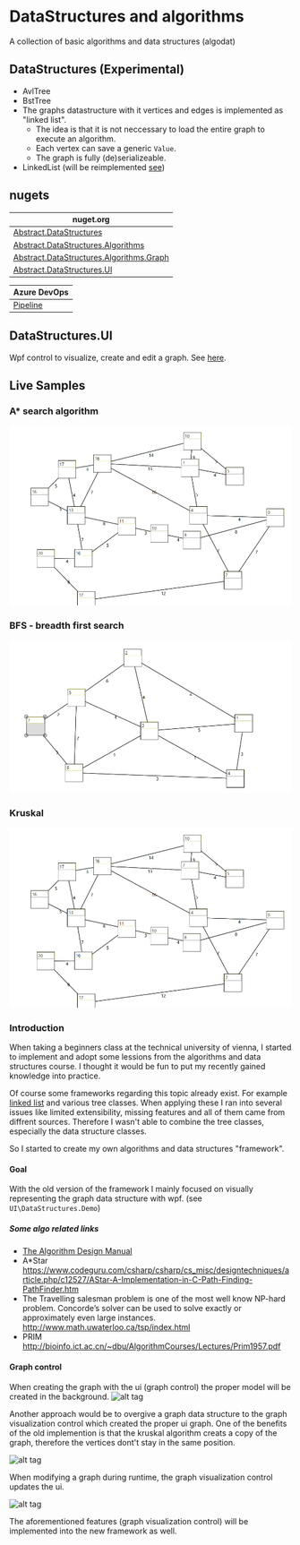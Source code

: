 # DataStructures and algorithms

A collection of basic algorithms and data structures (algodat)

## DataStructures (Experimental)

- AvlTree
- BstTree
- The graphs datastructure with it vertices and edges is implemented as "linked list". 
  - The idea is that it is not neccessary to load the entire graph to execute an algorithm.
  - Each vertex can save a generic `Value`.
  - The graph is fully (de)serializeable.
- LinkedList (will be reimplemented [see](https://github.com/mfe-/Abstract.DataStructures.Algorithms/issues/3))

## nugets

| nuget.org | 
| ------------- |
| [Abstract.DataStructures](https://www.nuget.org/packages/Abstract.DataStructures) |  
| [Abstract.DataStructures.Algorithms](https://www.nuget.org/packages/Abstract.DataStructures.Algorithms) | 
| [Abstract.DataStructures.Algorithms.Graph](https://www.nuget.org/packages/Abstract.DataStructures.Algorithms.Graph) |
| [Abstract.DataStructures.UI](https://www.nuget.org/packages/Abstract.DataStructures.UI) | 


| Azure DevOps      | 
| ------------- |
| [Pipeline](https://dev.azure.com/get-the-solution/get-the-solution/_build?definitionId=9) |

## DataStructures.UI

Wpf control to visualize, create and edit a graph. See [here](https://github.com/mfe-/Abstract.DataStructures.Algorithms/blob/master/UI/DataStructures.UI/Readme.md).

## Live Samples

### A* search algorithm
![alt text](https://raw.githubusercontent.com/mfe-/Abstract.DataStructures.Algorithms/master/astar.gif)

### BFS - breadth first search
![alt text](https://raw.githubusercontent.com/mfe-/Abstract.DataStructures.Algorithms/master/BreadthFirstSearch.gif)

### Kruskal
![alt text](https://raw.githubusercontent.com/mfe-/Abstract.DataStructures.Algorithms/master/kruskal.gif)

### Introduction

When taking a beginners class at the technical university of vienna, I started to 
implement and adopt some lessions from the algorithms and data structures course.
I thought it would be fun to put my recently gained knowledge into practice.

Of course some frameworks regarding this topic already exist. For example
[linked list](https://msdn.microsoft.com/en-us/library/he2s3bh7(v=vs.110).aspx) and various tree classes.
When applying these I ran into several issues like limited extensibility, missing features and all of them came from diffrent sources. Therefore I wasn't able to combine the tree classes, especially the data structure classes.

So I started to create my own algorithms and data structures "framework".

#### Goal

With the old version of the framework I mainly focused on visually representing the graph data structure with wpf. (see `UI\DataStructures.Demo`)

##### Some algo related links

- [The Algorithm Design Manual](https://link.springer.com/book/10.1007%2F978-1-84800-070-4)
- A*Star https://www.codeguru.com/csharp/csharp/cs_misc/designtechniques/article.php/c12527/AStar-A-Implementation-in-C-Path-Finding-PathFinder.htm
- The Travelling salesman problem is one of the most well know NP-hard problem. Concorde’s solver can be used to solve exactly or approximately even large instances. <http://www.math.uwaterloo.ca/tsp/index.html>
- PRIM <http://bioinfo.ict.ac.cn/~dbu/AlgorithmCourses/Lectures/Prim1957.pdf>

#### Graph control

When creating the graph with the ui (graph control) the proper model will be created in the background. 
![alt tag](http://i.imgur.com/4WS122c.gif)

Another approach would be to overgive a graph data structure to the graph visualization control which created the proper ui graph.
One of the benefits of the old implemention is that the kruskal algorithm creats a copy of the graph, therefore the vertices dont't stay in the same position.

![alt tag](http://i.imgur.com/6KQueHc.gif)

When modifying a graph during runtime, the graph visualization control updates the ui. 

![alt tag](http://i.imgur.com/M1YcpDV.gif)

The aforementioned features (graph visualization control) will be implemented into the new framework as well.

